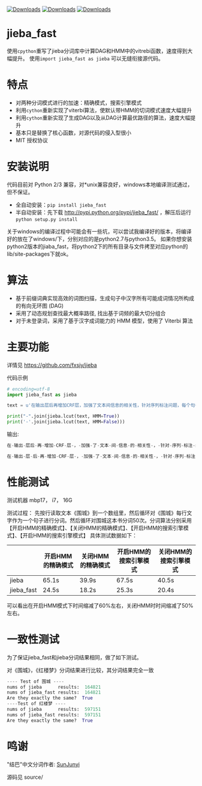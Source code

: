 [![Downloads](https://pepy.tech/badge/jieba-fast)](https://pepy.tech/project/jieba-fast)
[![Downloads](https://pepy.tech/badge/jieba-fast/month)](https://pepy.tech/project/jieba-fast)
[![Downloads](https://pepy.tech/badge/jieba-fast/week)](https://pepy.tech/project/jieba-fast)

jieba_fast
========
使用`cpython`重写了jieba分词库中计算DAG和HMM中的vitrebi函数，速度得到大幅提升。
使用`import jieba_fast as jieba` 可以无缝衔接源代码。

特点
========
* 对两种分词模式进行的加速：精确模式，搜索引擎模式
* 利用`cython`重新实现了viterbi算法，使默认带HMM的切词模式速度大幅提升
* 利用`cython`重新实现了生成DAG以及从DAG计算最优路径的算法，速度大幅提升
* 基本只是替换了核心函数，对源代码的侵入型很小
* MIT 授权协议




安装说明
=======

代码目前对 Python 2/3 兼容，对*unix兼容良好，windows本地编译测试通过，但不保证。

* 全自动安装：`pip install jieba_fast`
* 半自动安装：先下载 http://pypi.python.org/pypi/jieba_fast/ ，解压后运行 `python setup.py install`

关于windows的编译过程中可能会有一些坑，可以尝试我编译好的版本，将编译好的放在了windows/下，分别对应的是python2.7与python3.5。
如果你想安装python2版本的jiaba_fast，将python2下的所有目录与文件拷至对应python的lib/site-packages下就ok。

算法
========

* 基于前缀词典实现高效的词图扫描，生成句子中汉字所有可能成词情况所构成的有向无环图 (DAG)
* 采用了动态规划查找最大概率路径, 找出基于词频的最大切分组合
* 对于未登录词，采用了基于汉字成词能力的 HMM 模型，使用了 Viterbi 算法




主要功能
=======

详情见 https://github.com/fxsjy/jieba


代码示例

```python
# encoding=utf-8
import jieba_fast as jieba

text = u'在输出层后再增加CRF层，加强了文本间信息的相关性，针对序列标注问题，每个句子的每个词都有一个标注结果，对句子中第i个词进行高维特征的抽取，通过学习特征到标注结果的映射，可以得到特征到任>      意标签的概率，通过这些概率，得到最优序列结果'

print("-".join(jieba.lcut(text, HMM=True))
print('-'.join(jieba.lcut(text, HMM=False)))

```

输出:

```python
在-输出-层后-再-增加-CRF-层-，-加强-了-文本-间-信息-的-相关性-，-针对-序列-标注-问题-，-每个-句子-的-每个-词-都-有-一个-标注-结果-，-对-句子-中-第-i-个-词-进行-高维-特征-的-抽取-，-通过-学习-特征-到-标注-结果-的-映射-，-可以-得到-特征-到-任意-标签-的-概率-，-通过-这些-概率-，-得到-最优-序列-结果
```

```python
在-输出-层-后-再-增加-CRF-层-，-加强-了-文本-间-信息-的-相关性-，-针对-序列-标注-问题-，-每个-句子-的-每个-词-都-有-一个-标注-结果-，-对-句子-中-第-i-个-词-进行-高维-特征-的-抽取-，-通过-学习-特征-到-标注-结果-的-映射-，-可以-得到-特征-到-任意-标签-的-概率-，-通过-这些-概率-，-得到-最优-序列-结果
```




性能测试
=======
测试机器 mbp17， i7， 16G

测试过程：
先按行读取文本《围城》到一个数组里，然后循环对《围城》每行文字作为一个句子进行分词。然后循环对围城这本书分词50次。分词算法分别采用【开启HMM的精确模式】、【关闭HMM的精确模式】、【开启HMM的搜索引擎模式】、【开启HMM的搜索引擎模式】
具体测试数据如下：


|            | 开启HMM的精确模式 | 关闭HMM的精确模式 | 开启HMM的搜索引擎模式 | 关闭HMM的搜索引擎模式 |
| ---------- | ---------- | ---------- | ------------ | ------------ |
| jieba      | 65.1s      | 39.9s      | 67.5s        | 40.5s        |
| jieba_fast | 24.5s      | 18.2s      | 25.3s        | 20.4s        |

可以看出在开启HMM模式下时间缩减了60%左右，关闭HMM时时间缩减了50%左右。



 一致性测试
======

为了保证jieba_fast和jieba分词结果相同，做了如下测试。

对《围城》，《红楼梦》分词结果进行比较，其分词结果完全一致

```python
---- Test of 围城 ----
nums of jieba      results:  164821
nums of jieba_fast results:  164821
Are they exactly the same?  True
----Test of 红楼梦 ----
nums of jieba      results:  597151
nums of jieba_fast results:  597151
Are they exactly the same?  True
```



鸣谢
======

"结巴"中文分词作者: [SunJunyi](https://github.com/fxsjy)

源码见 source/
